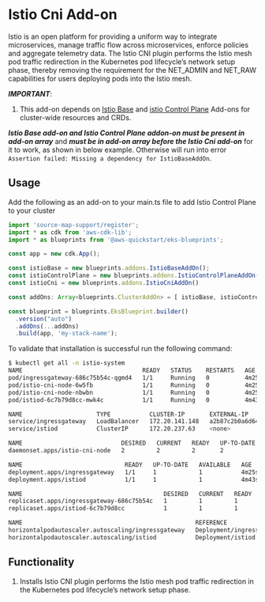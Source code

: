 # Istio Cni Add-on

Istio is an open platform for providing a uniform way to integrate microservices, manage traffic flow across microservices, enforce policies and aggregate telemetry data. The Istio CNI plugin performs the Istio mesh pod traffic redirection in the Kubernetes pod lifecycle’s network setup phase, thereby removing the requirement for the NET_ADMIN and NET_RAW capabilities for users deploying pods into the Istio mesh. 

***IMPORTANT***:

1. This add-on depends on [Istio Base](istio-base.md) and [istio Control Plane](istio-control-plane.md) Add-ons for cluster-wide resources and CRDs.

***Istio Base add-on and Istio Control Plane addon-on must be present in add-on array*** and ***must be in add-on array before the Istio Cni add-on*** for it to work, as shown in below example. Otherwise will run into error `Assertion failed: Missing a dependency for IstioBaseAddOn`.

## Usage

Add the following as an add-on to your main.ts file to add Istio Control Plane to your cluster

```typescript
import 'source-map-support/register';
import * as cdk from 'aws-cdk-lib';
import * as blueprints from '@aws-quickstart/eks-blueprints';

const app = new cdk.App();

const istioBase = new blueprints.addons.IstioBaseAddOn();
const istioControlPlane = new blueprints.addons.IstioControlPlaneAddOn()
const istioCni = new blueprints.addons.IstioCniAddOn()

const addOns: Array<blueprints.ClusterAddOn> = [ istioBase, istioControlPlane, istioCni ];

const blueprint = blueprints.EksBlueprint.builder()
  .version("auto")
  .addOns(...addOns)
  .build(app, 'my-stack-name');
```

To validate that installation is successful run the following command:

```bash
$ kubectl get all -n istio-system
NAME                                  READY   STATUS    RESTARTS   AGE
pod/ingressgateway-686c75b54c-qgmd4   1/1     Running   0          4m25s
pod/istio-cni-node-6w5fb              1/1     Running   0          4m25s
pod/istio-cni-node-nbwbn              1/1     Running   0          4m25s
pod/istiod-6c7b79d8cc-mwk4c           1/1     Running   0          4m43s

NAME                     TYPE           CLUSTER-IP       EXTERNAL-IP                                                              PORT(S)                                      AGE
service/ingressgateway   LoadBalancer   172.20.141.148   a2b87c2b0a6d64bfe9e99b29308ae0ad-449071982.us-east-1.elb.amazonaws.com   15021:30586/TCP,80:32662/TCP,443:30891/TCP   4m25s
service/istiod           ClusterIP      172.20.237.63    <none>                                                                   15010/TCP,15012/TCP,443/TCP,15014/TCP        4m43s

NAME                            DESIRED   CURRENT   READY   UP-TO-DATE   AVAILABLE   NODE SELECTOR            AGE
daemonset.apps/istio-cni-node   2         2         2       2            2           kubernetes.io/os=linux   4m25s

NAME                             READY   UP-TO-DATE   AVAILABLE   AGE
deployment.apps/ingressgateway   1/1     1            1           4m25s
deployment.apps/istiod           1/1     1            1           4m43s

NAME                                        DESIRED   CURRENT   READY   AGE
replicaset.apps/ingressgateway-686c75b54c   1         1         1       4m25s
replicaset.apps/istiod-6c7b79d8cc           1         1         1       4m43s

NAME                                                 REFERENCE                   TARGETS   MINPODS   MAXPODS   REPLICAS   AGE
horizontalpodautoscaler.autoscaling/ingressgateway   Deployment/ingressgateway   2%/80%    1         5         1          4m25s
horizontalpodautoscaler.autoscaling/istiod           Deployment/istiod           0%/80%    1         5         1          4m43s
```

## Functionality

1. Installs Istio CNI plugin performs the Istio mesh pod traffic redirection in the Kubernetes pod lifecycle’s network setup phase.

